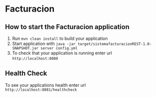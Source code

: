 # Facturacion

How to start the Facturacion application
---

1. Run `mvn clean install` to build your application
1. Start application with `java -jar target/sistemafacturacionREST-1.0-SNAPSHOT.jar server config.yml`
1. To check that your application is running enter url `http://localhost:8080`

Health Check
---

To see your applications health enter url `http://localhost:8081/healthcheck`
